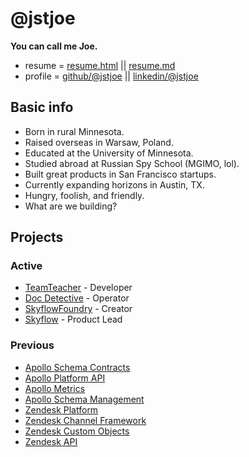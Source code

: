 # @jstjoe

**You can call me Joe.**

- resume = [resume.html](https://jstjoe.github.io/docs/resume) || [resume.md](https://jstjoe.github.io/docs/resume.md)
- profile = [github/@jstjoe](https://github.com/jstjoe) || [linkedin/@jstjoe](https://www.linkedin.com/in/jstjoe/)

## Basic info

- Born in rural Minnesota.
- Raised overseas in Warsaw, Poland.
- Educated at the University of Minnesota.
- Studied abroad at Russian Spy School (MGIMO, lol).
- Built great products in San Francisco startups.
- Currently expanding horizons in Austin, TX.
- Hungry, foolish, and friendly.
- What are we building?

## Projects

### Active

- [TeamTeacher](https://www.teamteacher.ai/) - Developer
- [Doc Detective](https://doc-detective.com/) - Operator
- [SkyflowFoundry](https://github.com/SkyflowFoundry) - Creator
- [Skyflow](https://www.skyflow.com) - Product Lead

### Previous

- [Apollo Schema Contracts](https://www.apollographql.com/docs/graphos/platform/schema-management/delivery/contracts/overview)
- [Apollo Platform API](https://www.apollographql.com/docs/graphos/platform/platform-api)
- [Apollo Metrics](https://www.apollographql.com/docs/graphos/platform/insights)
- [Apollo Schema Management](https://www.apollographql.com/docs/graphos/platform/schema-management)
- [Zendesk Platform](https://developer.zendesk.com/documentation/)
- [Zendesk Channel Framework](https://developer.zendesk.com/documentation/channel_framework/)
- [Zendesk Custom Objects](https://developer.zendesk.com/documentation/custom-data/)
- [Zendesk API](https://developer.zendesk.com/api-reference/)
